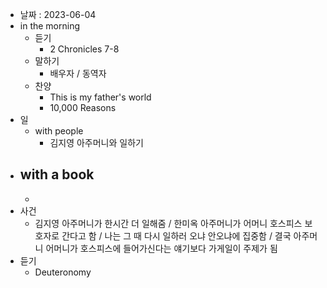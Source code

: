- 날짜 : 2023-06-04
- in the morning
	- 듣기
		- 2 Chronicles 7-8
	- 말하기
		-  배우자 / 동역자 
	- 찬양
		- This is my father's world
		- 10,000 Reasons
- 일
	- with people
		- 김지영 아주머니와 일하기
- with a book
	- 
	- 
- 사건
	- 김지영 아주머니가 한시간 더 일해줌 / 한미옥 아주머니가 어머니 호스피스 보호자로 간다고 함 / 나는 그 때 다시 일하러 오냐 안오냐에 집중함  / 결국 아주머니 어머니가 호스피스에 들어가신다는 얘기보다 가게일이 주제가 됨
- 듣기
	- Deuteronomy 
